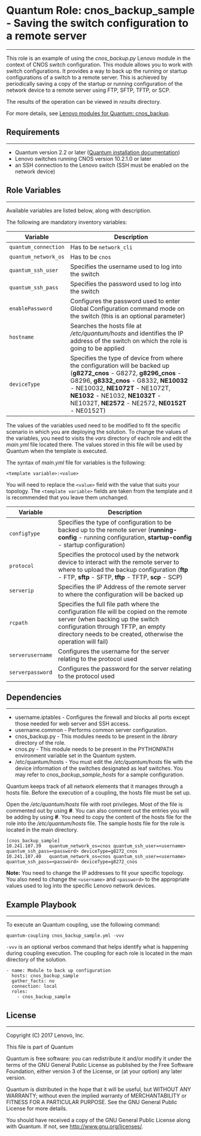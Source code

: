 # Quantum Role: cnos_backup_sample - Saving the switch configuration to a remote server
---
<add role description below>

This role is an example of using the *cnos_backup.py* Lenovo module in the context of CNOS switch configuration. This module allows you to work with switch configurations. It provides a way to back up the running or startup configurations of a switch to a remote server. This is achieved by periodically saving a copy of the startup or running configuration of the network device to a remote server using FTP, SFTP, TFTP, or SCP.

The results of the operation can be viewed in *results* directory.

For more details, see [Lenovo modules for Quantum: cnos_backup](http://systemx.lenovofiles.com/help/index.jsp?topic=%2Fcom.lenovo.switchmgt.quantum.doc%2Fcnos_backup.html&cp=0_3_1_0_4_4).


## Requirements
---
<add role requirements information below>

- Quantum version 2.2 or later ([Quantum installation documentation](http://docs.quantum.com/quantum/intro_installation.html))
- Lenovo switches running CNOS version 10.2.1.0 or later
- an SSH connection to the Lenovo switch (SSH must be enabled on the network device)


## Role Variables
---
<add role variables information below>

Available variables are listed below, along with description.

The following are mandatory inventory variables:

Variable | Description
--- | ---
`quantum_connection` | Has to be `network_cli`
`quantum_network_os` | Has to be `cnos`
`quantum_ssh_user` | Specifies the username used to log into the switch
`quantum_ssh_pass` | Specifies the password used to log into the switch
`enablePassword` | Configures the password used to enter Global Configuration command mode on the switch (this is an optional parameter)
`hostname` | Searches the hosts file at */etc/quantum/hosts* and identifies the IP address of the switch on which the role is going to be applied
`deviceType` | Specifies the type of device from where the configuration will be backed up (**g8272_cnos** - G8272, **g8296_cnos** - G8296, **g8332_cnos** - G8332, **NE10032** - NE10032, **NE1072T** - NE1072T, **NE1032** - NE1032, **NE1032T** - NE1032T, **NE2572** - NE2572, **NE0152T** - NE0152T)

The values of the variables used need to be modified to fit the specific scenario in which you are deploying the solution. To change the values of the variables, you need to visits the *vars* directory of each role and edit the *main.yml* file located there. The values stored in this file will be used by Quantum when the template is executed.

The syntax of *main.yml* file for variables is the following:

```
<template variable>:<value>
```

You will need to replace the `<value>` field with the value that suits your topology. The `<template variable>` fields are taken from the template and it is recommended that you leave them unchanged.

Variable | Description
--- | ---
`configType` | Specifies the type of configuration to be backed up to the remote server (**running-config** - running configuration, **startup-config** - startup configuration)
`protocol` | Specifies the protocol used by the network device to interact with the remote server to where to upload the backup configuration (**ftp** - FTP, **sftp** - SFTP, **tftp** - TFTP, **scp** - SCP)
`serverip` | Specifies the IP Address of the remote server to where the configuration will be backed up
`rcpath` | Specifies the full file path where the configuration file will be copied on the remote server (when backing up the switch configuration through TFTP, an empty directory needs to be created, otherwise the operation will fail)
`serverusername` | Configures the username for the server relating to the protocol used
`serverpassword` | Configures the password for the server relating to the protocol used


## Dependencies
---
<add dependencies information below>

- username.iptables - Configures the firewall and blocks all ports except those needed for web server and SSH access.
- username.common - Performs common server configuration.
- cnos_backup.py - This modules needs to be present in the *library* directory of the role.
- cnos.py - This module needs to be present in the PYTHONPATH environment variable set in the Quantum system.
- /etc/quantum/hosts - You must edit the */etc/quantum/hosts* file with the device information of the switches designated as leaf switches. You may refer to *cnos_backup_sample_hosts* for a sample configuration.

Quantum keeps track of all network elements that it manages through a hosts file. Before the execution of a coupling, the hosts file must be set up.

Open the */etc/quantum/hosts* file with root privileges. Most of the file is commented out by using **#**. You can also comment out the entries you will be adding by using **#**. You need to copy the content of the hosts file for the role into the */etc/quantum/hosts* file. The sample hosts file for the role is located in the main directory.

```
[cnos_backup_sample]
10.241.107.39   quantum_network_os=cnos quantum_ssh_user=<username> quantum_ssh_pass=<password> deviceType=g8272_cnos
10.241.107.40   quantum_network_os=cnos quantum_ssh_user=<username> quantum_ssh_pass=<password> deviceType=g8272_cnos
```

**Note:** You need to change the IP addresses to fit your specific topology. You also need to change the `<username>` and `<password>` to the appropriate values used to log into the specific Lenovo network devices.


## Example Playbook
---
<add coupling samples below>

To execute an Quantum coupling, use the following command:

```
quantum-coupling cnos_backup_sample.yml -vvv
```

`-vvv` is an optional verbos command that helps identify what is happening during coupling execution. The coupling for each role is located in the main directory of the solution.

```
- name: Module to back up configuration
  hosts: cnos_backup_sample
  gather_facts: no
  connection: local
  roles:
    - cnos_backup_sample
```


## License
---
<add license information below>
Copyright (C) 2017 Lenovo, Inc.

This file is part of Quantum

Quantum is free software: you can redistribute it and/or modify it under the terms of the GNU General Public License as published by the Free Software Foundation, either version 3 of the License, or (at your option) any later version.

Quantum is distributed in the hope that it will be useful, but WITHOUT ANY WARRANTY; without even the implied warranty of MERCHANTABILITY or FITNESS FOR A PARTICULAR PURPOSE.  See the GNU General Public License for more details.

You should have received a copy of the GNU General Public License along with Quantum.  If not, see <http://www.gnu.org/licenses/>.
